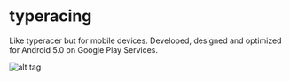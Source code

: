 # typeracing
Like typeracer but for mobile devices. Developed, designed and optimized for Android 5.0 on Google Play Services.

![alt tag](http://i.imgur.com/c7Jw0WK.png)

